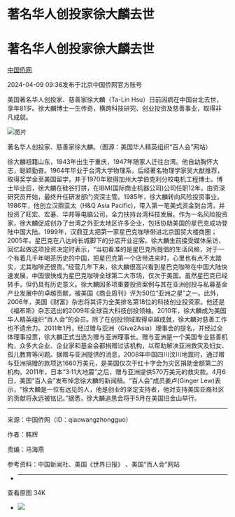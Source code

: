 # 著名华人创投家徐大麟去世

# 著名华人创投家徐大麟去世

[](https://news.qq.com/omn/author/8QIf3n5f6YQbvTbf5AA%3D)

[中国侨网](https://news.qq.com/omn/author/8QIf3n5f6YQbvTbf5AA%3D)

2024-04-09 09:36发布于北京中国侨网官方账号

美国著名华人创投家、慈善家徐大麟（Ta-Lin
Hsu）日前因病在中国台北去世，享年81岁。徐大麟博士一生传奇，横跨科技研究、创业投资及慈善事业，取得非凡成就。

![图片](https:https://inews.gtimg.com/om_bt/OlgczsEoK4sOiZwaEyqSQkqfzyGWkyKFzJLJ1cegvXLP8AA/641)

著名华人创投家、慈善家徐大麟。（图源：美国华人精英组织“百人会”网站）

徐大麟祖籍山东，1943年出生于重庆，1947年随家人迁往台湾。他自幼胸怀大志，聪颖勤奋。1964年毕业于台湾大学物理系，后经著名物理学家吴大猷推荐，取得奖学金至美国留学，并于1970年取得加州大学伯克利分校电机工程博士。博士毕业后，徐大麟在硅谷打拼，在IBM(国际商业机器公司)公司任职12年，由资深研究员开始，最终升任研发部门资深主管。1985年，徐大麟转向风险投资事业。1986年，他创立汉鼎亚太（H&Q
Asia
Pacific)，带入第一笔美式资金到台湾，并投资了旺宏、宏碁、华邦等电脑公司，全力扶持台湾科技发展。作为一名风险投资家，徐大麟促成创办了台湾之外亚太地区许多企业，包括协助美国的星巴克成功登陆中国大陆。1999年，汉鼎亚太把第一家星巴克咖啡带进北京国贸大楼商圈；2005年，星巴克在八达岭长城脚下的分店开业迎客。徐大麟生前接受媒体采访，回忆起做这项投资决定时表示，“当初看准的是星巴克所提倡的生活风格，对于一个有着几千年喝茶历史的中国，把星巴克第一个店带进来时，心里也有点不太踏实，尤其咖啡还很贵。”经营几年下来，徐大麟很高兴看到星巴克咖啡在中国大陆快速发展，中国很快成为星巴克咖啡全球第二大市场，仅次于美国。虽然星巴克已经转手，但仍具有历史意义。徐大麟因多项重要投资案例与其在亚洲创投与私募基金产业发展中的卓越贡献，被美国《商业周刊》评为50位“亚洲之星”之一。此外，2006年，美国《财富》杂志将其评为全美排名第18位的科技创业投资家。他还是《福布斯》杂志选出的2009年全球百大科技创投领袖。2010年，徐大麟成为美国华人精英组织“百人会”的会员。除了在创投领域取得卓越成就，徐大麟对慈善工作也不遗余力。2011年1月，经过赠与亚洲（Give2Asia）理事会的提名，并经过全体理事投票，徐大麟正式当选为赠与亚洲理事长。赠与亚洲是一个美国专业慈善机构，众多大企业、企业家和基金会都捐赠过该机构，以帮助解决亚洲救灾及妇女、孤儿教育等问题。据赠与亚洲提供的消息，2008年中国四川汶川地震时，通过赠与亚洲捐赠的款项达1660万美元，是美国仅次于红十字会为灾区捐助金额第二的机构。2011年，日本“3·11大地震”之后，赠与亚洲提供570万美元的救灾款。4月6日，美国“百人会”发布悼念徐大麟的新闻稿。“百人会”成员姜卢(Ginger
Lew)表示，“徐大麟是一位有远见的人，他是创业的坚定支持者，他对支持美国亚裔社区的贡献将永远被铭记。”据悉，徐大麟追思会将于5月在美国旧金山举行。  

* * *

来源：中国侨网（ID：qiaowangzhongguo）

作者：韩辉  

责编：马海燕  

参考资料：中国新闻社、美国《世界日报》 、美国“百人会”网站

  * ______

查看原图 34K

  * ![](https:https://inews.gtimg.com/om_bt/OlgczsEoK4sOiZwaEyqSQkqfzyGWkyKFzJLJ1cegvXLP8AA/641)

